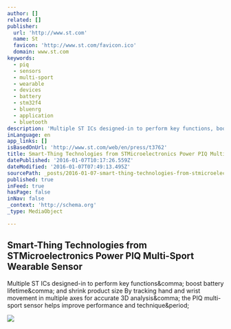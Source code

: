 ```yaml
---
author: []
related: []
publisher:
  url: 'http://www.st.com'
  name: St
  favicon: 'http://www.st.com/favicon.ico'
  domain: www.st.com
keywords:
  - piq
  - sensors
  - multi-sport
  - wearable
  - devices
  - battery
  - stm32f4
  - bluenrg
  - application
  - bluetooth
description: 'Multiple ST ICs designed-in to perform key functions, boost battery lifetime, and shrink product size By tracking hand and wrist movement in multiple axes for accurate 3D analysis, the PIQ multi-sport sensor helps improve performance and technique.'
inLanguage: en
app_links: []
isBasedOnUrl: 'http://www.st.com/web/en/press/t3762'
title: Smart-Thing Technologies from STMicroelectronics Power PIQ Multi-Sport Wearable Sensor
datePublished: '2016-01-07T10:17:26.559Z'
dateModified: '2016-01-07T07:49:13.495Z'
sourcePath: _posts/2016-01-07-smart-thing-technologies-from-stmicroelectronics-power-piq-m.md
published: true
inFeed: true
hasPage: false
inNav: false
_context: 'http://schema.org'
_type: MediaObject

---
```

<article style=""><h1>Smart-Thing Technologies from STMicroelectronics Power PIQ Multi-Sport Wearable Sensor</h1><p>Multiple ST ICs designed-in to perform key functions&amp;comma; boost battery lifetime&amp;comma; and shrink product size By tracking hand and wrist movement in multiple axes for accurate 3D analysis&amp;comma; the PIQ multi-sport sensor helps improve performance and technique&amp;period;</p><img src="http://www.st.com/web/en/fragment/press/technical_press_release/press_image/T3762D_ST_Semis_PIQ_sensor.jpg" /></article>